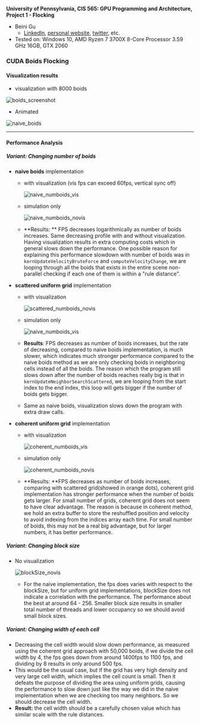 **University of Pennsylvania, CIS 565: GPU Programming and Architecture,
Project 1 - Flocking**

* Beini Gu
  * [LinkedIn](https://www.linkedin.com/in/rgu/), [personal website](https://www.seas.upenn.edu/~gubeini/), [twitter](https://twitter.com/scoutydren), etc.
* Tested on: Windows 10, AMD Ryzen 7 3700X 8-Core Processor 3.59 GHz 16GB, GTX 2060

### CUDA Boids Flocking

#### Visualization results 

* visualization with 8000 boids

![boids_screenshot](images/boids_screenshot.png)

* Animated

![naive_boids](images/naive_boids.gif)

****

#### Performance Analysis

##### Variant: Changing number of boids

* **naive boids** implementation

  * with visualization (vis fps can exceed 60fps, vertical sync off) 

    ![naive_numboids_vis](images/naive_numboids_vis.png)

  * simulation only

    ![naive_numboids_novis](images/naive_numboids_novis.png)
    
  * **Results: ** FPS decreases logarithmically as number of boids increases. Same decreasing profile with and without visualization. Having visualization results in extra computing costs which in general slows down the performance.  One possible reason for explaining this performance slowdown with number of boids was in `kernUpdateVelocityBruteForce` and `computeVelocityChange`, we are looping through all the boids that exists in the entire scene non-parallel checking if each one of them is within a "rule distance". 

* **scattered uniform grid** implementation

  * with visualization

    ![scattered_numboids_novis](images/scattered_numboids_vis.png) 

  * simulation only

    ![naive_numboids_vis](images/scattered_numboids_novis.png)

  * **Results**: FPS decreases as number of boids increases, but the rate of decreasing, compared to naive boids implementation, is much slower, which indicates much stronger performance compared to the naive boids method as we are only checking boids in neighboring cells instead of all the boids. The reason which the program still slows down after the number of boids reaches really big is that in `kernUpdateNeighborSearchScattered`, we are looping from the start index to the end index, this loop will gets bigger if the number of boids gets bigger. 

  * Same as naive boids, visualization slows down the program with extra draw calls. 

* **coherent uniform grid** implementation

  * with visualization
  
    ![coherent_numboids_vis](images/coherent_numboids_vis.png)
  
  * simulation only
  
    ![coherent_numboids_novis](images/coherent_numboids_novis.png)
  
  * **Results: **FPS decreases as number of boids increases, comparing with scattered grid(showed in orange dots), coherent grid implementation has stronger performance when the number of boids gets larger. For small number of grids, coherent grid does not seem to have clear advantage. The reason is because in coherent method, we hold an extra buffer to store the reshuffled position and velocity to avoid indexing from the indices array each time. For small number of boids, this may not be a real big advantage, but for larger numbers, it has better performance.

##### Variant: Changing block size

* No visualization

  ![blockSize_novis](images/blockSize_novis.png)

  * For the naive implementation, the fps does varies with respect to the blockSize, but for uniform grid implementations, blockSize does not indicate a correlation with the performance. The performance about the best at around  64 - 256. Smaller block size results in smaller total number of threads and lower occupancy so we should avoid small block sizes. 

##### Variant: Changing width of each cell

* Decreasing the cell width would slow down performance, as measured using the coherent grid approach with 50,000 boids, if we divide the cell width by 4, the fps goes down from around 1400fps to 1100 fps, and dividing by 8 results in only around 500 fps. 
* This would be the usual case, but if the grid has very high density and very large cell width, which implies the cell count is small. Then it defeats the purpose of dividing the area using uniform grids, causing the performance to slow down just like the way we did in the naive implementation when we are checking too many neighbors. So we should decrease the cell width. 
* **Result:** the cell width should be a carefully chosen value which has similar scale with the rule distances.


